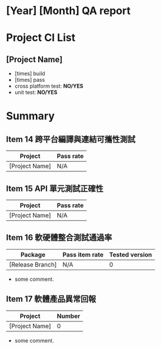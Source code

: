 
[Year] [Month] QA report
==================

Project CI List
============

[Project Name]
-----------

* [times] build
* [times] pass
* cross platform test: **NO/YES**
* unit test: **NO/YES**


Summary
=======

Item 14 跨平台編譯與連結可攜性測試
--------------------------------

| Project           | Pass rate|
|-------------------|----------|
|  [Project Name]   |     N/A  |

Item 15 API 單元測試正確性
-------------------------

| Project           | Pass rate|
|-------------------|----------|
|  [Project Name]   |     N/A  |

Item 16 軟硬體整合測試通過率
--------------------------

| Package           | Pass item rate | Tested version |
|-------------------|----------------|----------------|
| [Release Branch]  |           N/A  |              0 |

* some comment.

Item 17 軟體產品異常回報
----------------------

| Project           |   Number |
|-------------------|----------|
|  [Project Name]   |        0 |

* some comment.
